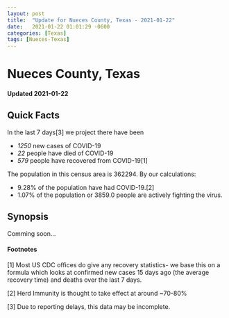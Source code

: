 ```yaml
---
layout: post
title:  "Update for Nueces County, Texas - 2021-01-22"
date:   2021-01-22 01:01:29 -0600
categories: [Texas]
tags: [Nueces-Texas]
---
```


# Nueces County, Texas
#### Updated 2021-01-22

## Quick Facts

In the last 7 days[3] we project there have been
- *1250* new cases of COVID-19
- *22* people have died of COVID-19
- *579* people have recovered from COVID-19[1]

The population in this census area is 362294. By our calculations:
- 9.28% of the population have had COVID-19.[2]
- 1.07% of the population or 3859.0 people are actively fighting the virus.

## Synopsis

Comming soon...


#### Footnotes

[1] Most US CDC offices do give any recovery statistics- we base this on a formula which looks at confirmed new cases
15 days ago (the average recovery time) and deaths over the last 7 days.

[2] Herd Immunity is thought to take effect at around ~70-80%

[3] Due to reporting delays, this data may be incomplete.
 
    